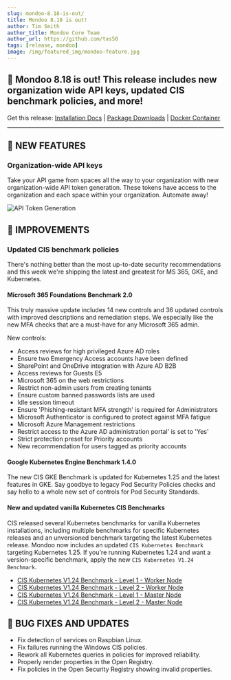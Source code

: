 ```yaml
---
slug: mondoo-8.18-is-out/
title: Mondoo 8.18 is out!
author: Tim Smith
author_title: Mondoo Core Team
author_url: https://github.com/tas50
tags: [release, mondoo]
image: /img/featured_img/mondoo-feature.jpg
---
```


## 🥳 Mondoo 8.18 is out! This release includes new organization wide API keys, updated CIS benchmark policies, and more!

Get this release: [Installation Docs](/cnspec/) | [Package Downloads](https://releases.mondoo.com/cnspec/) | [Docker Container](https://hub.docker.com/r/mondoo/cnspec)

---

## 🎉 NEW FEATURES

### Organization-wide API keys

Take your API game from spaces all the way to your organization with new organization-wide API token generation. These tokens have access to the organization and each space within your organization. Automate away!

![API Token Generation](/img/releases/2023-07-11-mondoo-8.18-is-out/api_tokens.png)

## 🧹 IMPROVEMENTS

### Updated CIS benchmark policies

There's nothing better than the most up-to-date security recommendations and this week we're shipping the latest and greatest for MS 365, GKE, and Kubernetes.

#### Microsoft 365 Foundations Benchmark 2.0

This truly massive update includes 14 new controls and 36 updated controls with improved descriptions and remediation steps. We especially like the new MFA checks that are a must-have for any Microsoft 365 admin.

New controls:

- Access reviews for high privileged Azure AD roles
- Ensure two Emergency Access accounts have been defined
- SharePoint and OneDrive integration with Azure AD B2B
- Access reviews for Guests E5
- Microsoft 365 on the web restrictions
- Restrict non-admin users from creating tenants
- Ensure custom banned passwords lists are used
- Idle session timeout
- Ensure 'Phishing-resistant MFA strength' is required for Administrators
- Microsoft Authenticator is configured to protect against MFA fatigue
- Microsoft Azure Management restrictions
- Restrict access to the Azure AD administration portal' is set to 'Yes'
- Strict protection preset for Priority accounts
- New recommendation for users tagged as priority accounts

#### Google Kubernetes Engine Benchmark 1.4.0

The new CIS GKE Benchmark is updated for Kubernetes 1.25 and the latest features in GKE. Say goodbye to legacy Pod Security Policies checks and say hello to a whole new set of controls for Pod Security Standards.

#### New and updated vanilla Kubernetes CIS Benchmarks

CIS released several Kubernetes benchmarks for vanilla Kubernetes installations, including multiple benchmarks for specific Kubernetes releases and an unversioned benchmark targeting the latest Kubernetes release. Mondoo now includes an updated `CIS Kubernetes Benchmark` targeting Kubernetes 1.25. If you're running Kubernetes 1.24 and want a version-specific benchmark, apply the new `CIS Kubernetes V1.24 Benchmark`.

- [CIS Kubernetes V1.24 Benchmark - Level 1 - Worker Node](https://mondoo.com/registry/namespace/mondoohq/policies/cis-kubernetes-v1-24-level-1)
- [CIS Kubernetes V1.24 Benchmark - Level 2 - Worker Node](https://mondoo.com/registry/namespace/mondoohq/policies/cis-kubernetes-v1-24-level-2)
- [CIS Kubernetes V1.24 Benchmark - Level 1 - Master Node](https://mondoo.com/registry/namespace/mondoohq/policies/cis-kubernetes-master-level-1)
- [CIS Kubernetes V1.24 Benchmark - Level 2 - Master Node](https://mondoo.com/registry/namespace/mondoohq/policies/cis-kubernetes-master-level-2)

## 🐛 BUG FIXES AND UPDATES

- Fix detection of services on Raspbian Linux.
- Fix failures running the Windows CIS policies.
- Rework all Kubernetes queries in policies for improved reliability.
- Properly render properties in the Open Registry.
- Fix policies in the Open Security Registry showing invalid properties.
